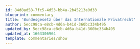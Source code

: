 ```yaml
---
id: 84d8ad58-7fc5-4d53-bb4a-2b45213a0d33
blueprint: commentary
title: 'Bundesgesetz über das Internationale Privatrecht'
author: 5ecc98ca-e8cb-4d6a-b41d-360bc334b495
updated_by: 5ecc98ca-e8cb-4d6a-b41d-360bc334b495
updated_at: 1663306964
template: commentaries/show
---
```

